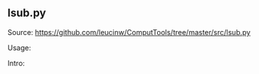 ## lsub.py

Source: https://github.com/leucinw/ComputTools/tree/master/src/lsub.py

Usage:

Intro:

